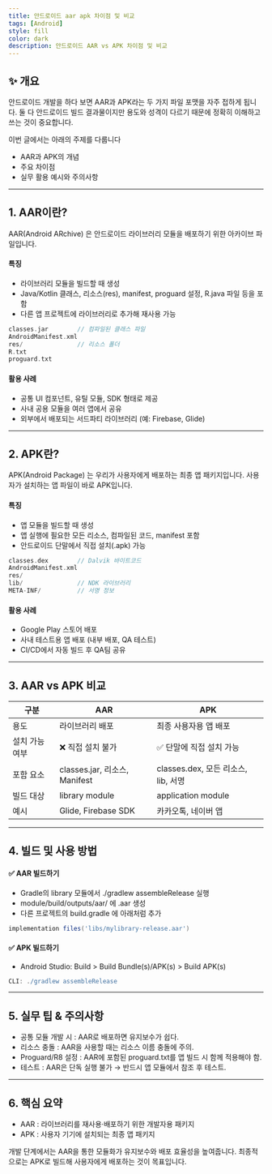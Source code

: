 ```yaml
---
title: 안드로이드 aar apk 차이점 및 비교 
tags: [Android]
style: fill
color: dark
description: 안드로이드 AAR vs APK 차이점 및 비교
---
```


## ✨ 개요

안드로이드 개발을 하다 보면 AAR과 APK라는 두 가지 파일 포맷을 자주 접하게 됩니다.
둘 다 안드로이드 빌드 결과물이지만 용도와 성격이 다르기 때문에 정확히 이해하고 쓰는 것이 중요합니다.

이번 글에서는 아래의 주제를 다룹니다
- AAR과 APK의 개념
- 주요 차이점
- 실무 활용 예시와 주의사항

---

## 1. AAR이란?

AAR(Android ARchive) 은 안드로이드 라이브러리 모듈을 배포하기 위한 아카이브 파일입니다.

#### 특징
- 라이브러리 모듈을 빌드할 때 생성
- Java/Kotlin 클래스, 리소스(res), manifest, proguard 설정, R.java 파일 등을 포함
- 다른 앱 프로젝트에 라이브러리로 추가해 재사용 가능

```kotlin
classes.jar        // 컴파일된 클래스 파일
AndroidManifest.xml
res/               // 리소스 폴더
R.txt
proguard.txt
```

#### 활용 사례
- 공통 UI 컴포넌트, 유틸 모듈, SDK 형태로 제공
- 사내 공용 모듈을 여러 앱에서 공유
- 외부에서 배포되는 서드파티 라이브러리 (예: Firebase, Glide)

---

## 2. APK란?

APK(Android Package) 는 우리가 사용자에게 배포하는 최종 앱 패키지입니다.
사용자가 설치하는 앱 파일이 바로 APK입니다.

#### 특징
- 앱 모듈을 빌드할 때 생성
- 앱 실행에 필요한 모든 리소스, 컴파일된 코드, manifest 포함
- 안드로이드 단말에서 직접 설치(.apk) 가능

```kotlin
classes.dex        // Dalvik 바이트코드
AndroidManifest.xml
res/
lib/               // NDK 라이브러리
META-INF/          // 서명 정보
``` 

#### 활용 사례
- Google Play 스토어 배포
- 사내 테스트용 앱 배포 (내부 배포, QA 테스트)
- CI/CD에서 자동 빌드 후 QA팀 공유

---

## 3. AAR vs APK 비교

| 구분       | AAR                        | APK                          |
| -------- | -------------------------- | ---------------------------- |
| 용도       | 라이브러리 배포                   | 최종 사용자용 앱 배포                 |
| 설치 가능 여부 | ❌ 직접 설치 불가                 | ✅ 단말에 직접 설치 가능               |
| 포함 요소    | classes.jar, 리소스, Manifest | classes.dex, 모든 리소스, lib, 서명 |
| 빌드 대상    | library module             | application module           |
| 예시       | Glide, Firebase SDK        | 카카오톡, 네이버 앱                  |

---

## 4. 빌드 및 사용 방법

#### ✅ AAR 빌드하기

- Gradle의 library 모듈에서 ./gradlew assembleRelease 실행
- module/build/outputs/aar/ 에 .aar 생성
- 다른 프로젝트의 build.gradle 에 아래처럼 추가

```gradle
implementation files('libs/mylibrary-release.aar')
```

#### ✅ APK 빌드하기

- Android Studio: Build > Build Bundle(s)/APK(s) > Build APK(s)

```gradle
CLI: ./gradlew assembleRelease
```

---

## 5. 실무 팁 & 주의사항

- 공통 모듈 개발 시 : AAR로 배포하면 유지보수가 쉽다.
- 리소스 충돌 : AAR을 사용할 때는 리소스 이름 충돌에 주의.
- Proguard/R8 설정 : AAR에 포함된 proguard.txt를 앱 빌드 시 함께 적용해야 함.
- 테스트 : AAR은 단독 실행 불가 → 반드시 앱 모듈에서 참조 후 테스트.

---

## 6. 핵심 요약

- AAR : 라이브러리를 재사용·배포하기 위한 개발자용 패키지
- APK : 사용자 기기에 설치되는 최종 앱 패키지

개발 단계에서는 AAR을 통한 모듈화가 유지보수와 배포 효율성을 높여줍니다.
최종적으로는 APK로 빌드해 사용자에게 배포하는 것이 목표입니다.